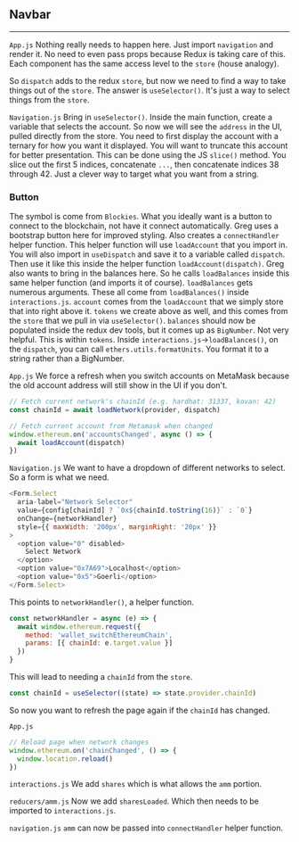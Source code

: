 ## Navbar

---

`App.js`
Nothing really needs to happen here. Just import `navigation` and render it. No need to even pass props because Redux is taking care of this.
Each component has the same access level to the `store` (house analogy).

So `dispatch` adds to the redux `store`, but now we need to find a way to take things out of the `store`.
The answer is `useSelector()`.
It's just a way to select things from the `store`.

`Navigation.js`
Bring in `useSelector()`.
Inside the main function, create a variable that selects the account.
So now we will see the `address` in the UI, pulled directly from the store.
You need to first display the account with a ternary for how you want it displayed.
You will want to truncate this account for better presentation.
This can be done using the JS `slice()` method.
You slice out the first 5 indices, concatenate `...`, then concatenate indices 38 through 42.
Just a clever way to target what you want from a string.

### Button

The symbol is come from `Blockies`.
What you ideally want is a button to connect to the blockchain, not have it connect automatically.
Greg uses a bootstrap button here for improved styling.
Also creates a `connectHandler` helper function.
This helper function will use `loadAccount` that you import in.
You will also import in `useDispatch` and save it to a variable called `dispatch`.
Then use it like this inside the helper function `loadAccount(dispatch)`.
Greg also wants to bring in the balances here. So he calls `loadBalances` inside this same helper function (and imports it of course).
`loadBalances` gets numerous arguments. These all come from `loadBalances()` inside `interactions.js`.
`account` comes from the `loadAccount` that we simply store that into right above it.
`tokens` we create above as well, and this comes from the `store` that we pull in via `useSelector()`.
`balances` should now be populated inside the redux dev tools, but it comes up as `BigNumber`. Not very helpful. This is within `tokens`.
Inside `interactions.js`->`loadBalances()`, on the `dispatch`, you can call `ethers.utils.formatUnits`.
You format it to a string rather than a BigNumber.

`App.js`
We force a refresh when you switch accounts on MetaMask because the old account address will still show in the UI if you don't.

```js
// Fetch current network's chainId (e.g. hardhat: 31337, kovan: 42)
const chainId = await loadNetwork(provider, dispatch)

// Fetch current account from Metamask when changed
window.ethereum.on('accountsChanged', async () => {
  await loadAccount(dispatch)
})
```

`Navigation.js`
We want to have a dropdown of different networks to select. So a form is what we need.

```js
<Form.Select
  aria-label="Network Selector"
  value={config[chainId] ? `0x${chainId.toString(16)}` : `0`}
  onChange={networkHandler}
  style={{ maxWidth: '200px', marginRight: '20px' }}
>
  <option value="0" disabled>
    Select Network
  </option>
  <option value="0x7A69">Localhost</option>
  <option value="0x5">Goerli</option>
</Form.Select>
```

This points to `networkHandler()`, a helper function.

```js
const networkHandler = async (e) => {
  await window.ethereum.request({
    method: 'wallet_switchEthereumChain',
    params: [{ chainId: e.target.value }]
  })
}
```

This will lead to needing a `chainId` from the `store`.

```js
const chainId = useSelector((state) => state.provider.chainId)
```

So now you want to refresh the page again if the `chainId` has changed.

`App.js`

```js
// Reload page when network changes
window.ethereum.on('chainChanged', () => {
  window.location.reload()
})
```

`interactions.js`
We add `shares` which is what allows the `amm` portion.

`reducers/amm.js`
Now we add `sharesLoaded`. Which then needs to be imported to `interactions.js`.

`navigation.js`
`amm` can now be passed into `connectHandler` helper function.
